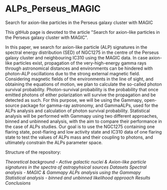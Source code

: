 # ALPs_Perseus_MAGIC
Search for axion-like particles in the Perseus galaxy cluster with MAGIC

This gitHub page is devoted to the article "Search for axion-like particles in the Perseus galaxy cluster with MAGIC".

In this paper, we search for axion-like particle (ALP) signatures in the spectral energy distribution (SED) of NGC1275 in the centre of the Perseus galaxy cluster and neighbouring IC310 using the MAGIC data.
In case axion-like particles exist, propagation of the very-high-energy gamma rays through astronomical distances and environments can be hindered with photon-ALP oscillations due to the strong external magnetic field. 
Considering magnetic fields of the environments in the line of sight, and obtaining the equations of motion, we plan to calculate the so-called photon survival probability. 
Photon-survival probability is the probability that once emitted photons of either polarization will survive the propagation and be detected as such. 
For this purpose, we will be using the Gammapy, open-source package for gamma-ray astronomy, and GammaALPs, used for the ALPs analysis and calculation of photon survival probability. 
Statistical analysis will be performed with Gammapy using two different approaches, binned and unbinned analysis, with the aim to compare their performance in the case of ALPs studies. 
Our goal is to use the NGC1275 containing one flaring state, post-flaring and low activity state and IC310 data of one flaring state to test the values of ALPs mass and their coupling to photons, and ultimately constrain the ALPs parameter space.


Structure of the repository:

*Theoretical background - Active galactic nuclei & Axion-like particle signatures in the spectra of astropyhsical sources*
*Datasets*
*Spectral analysis - MAGIC & Gammapy*
*ALPs analysis using the Gammapy*
*Statistical analysis - binned and unbinned likelihood approach*
*Results*
*Conclusions*

 
